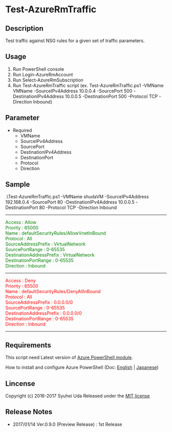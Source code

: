 # Test-AzureRmTraffic

## Description
Test traffic against NSG rules for a given set of traffic parameters.

## Usage
1. Run PowerShell console
2. Run Login-AzureRmAccount
3. Run Select-AzureRmSubscription
4. Run Test-AzureRmTraffic script (ex. Test-AzureRmTraffic.ps1 -VMName VMName -SourceIPv4Address 10.0.0.4 -SourcePort 500 -DestinationIPv4Address 10.0.0.5 -DestinationPort 500 -Protocol TCP -Direction Inbound)

## Parameter
* Required
    * VMName
    * SourceIPv4Address
    * SourcePort
    * DestinationIPv4Address
    * DestinationPort
    * Protocol
    * Direction
    
## Sample
.\Test-AzureRmTraffic.ps1 -VMName shudaVM -SourceIPv4Address 192.168.0.4 -SourcePort 80 -DestinationIPv4Address 10.0.0.5 -DestinationPort 80 -Protocol TCP -Direction Inbound  
***
<span style="color: green; ">Access                      : Allow  
Priority                    : 65000  
Name                        : defaultSecurityRules/AllowVnetInBound  
Protocol                    : All  
SourceAddressPrefix         : VirtualNetwork  
SourcePortRange             : 0-65535  
DestinationAddressPrefix    : VirtualNetwork  
DestinationPortRange        : 0-65535  
Direction                   : Inbound  </span>
***  
<span style="color: red; ">Access                      : Deny  
Priority                    : 65500  
Name                        : defaultSecurityRules/DenyAllInBound  
Protocol                    : All  
SourceAddressPrefix         : 0.0.0.0/0  
SourcePortRange             : 0-65535  
DestinationAddressPrefix    : 0.0.0.0/0  
DestinationPortRange        : 0-65535  
Direction                   : Inbound  </span>
***

## Requirements
This script need Latest version of [Azure PowerShell module](http://aka.ms/webpi-azps). 

How to install and configure Azure PowerShell (Doc: [English](https://azure.microsoft.com/en-us/documentation/articles/powershell-install-configure/) | [Japanese](https://azure.microsoft.com/ja-jp/documentation/articles/powershell-install-configure/))

## Lincense
Copyright (c) 2016-2017 Syuhei Uda
Released under the [MIT license](http://opensource.org/licenses/mit-license.php )

## Release Notes
* 2017/01/14 Ver.0.9.0 (Preview Release) : 1st Release